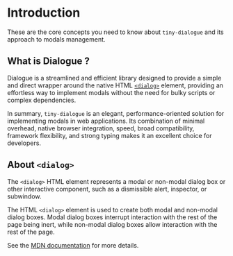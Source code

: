 # Introduction

These are the core concepts you need to know about `tiny-dialogue` and its approach to modals management.

## What is Dialogue ?

Dialogue is a streamlined and efficient library designed to provide 
a simple and direct wrapper around the native HTML [`<dialog>`]() element,
providing an effortless way to implement modals without the need for bulky scripts or complex dependencies.

In summary, `tiny-dialogue` is an elegant, performance-oriented solution for implementing modals in web applications.
Its combination of minimal overhead, native browser integration, speed, broad 
compatibility, framework flexibility, and strong typing makes it an excellent 
choice for developers.

## About `<dialog>`

The `<dialog>` HTML element represents a modal or non-modal dialog box or other interactive component, 
such as a dismissible alert, inspector, or subwindow.

The HTML `<dialog>` element is used to create both modal and non-modal dialog boxes. 
Modal dialog boxes interrupt interaction with the rest of the page 
being inert, while non-modal dialog boxes allow interaction with the rest of the page.

See the [MDN documentation](https://developer.mozilla.org/en-US/docs/Web/HTML/Element/dialog) for more details.
